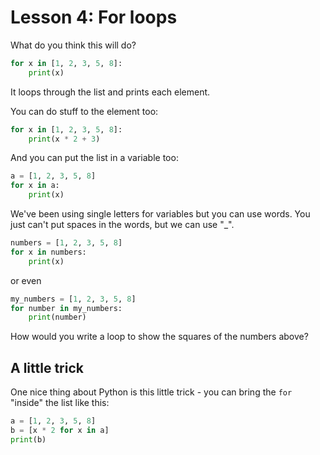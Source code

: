 # Lesson 4: For loops

What do you think this will do?

```python
for x in [1, 2, 3, 5, 8]:
    print(x)
```

It loops through the list and prints each element.

You can do stuff to the element too:

```python
for x in [1, 2, 3, 5, 8]:
    print(x * 2 + 3)
```

And you can put the list in a variable too:

```python
a = [1, 2, 3, 5, 8]
for x in a:
    print(x)
```

We've been using single letters for variables but you can use words.
You just can't put spaces in the words, but we can use "_".

```python
numbers = [1, 2, 3, 5, 8]
for x in numbers:
    print(x)
```

or even

```python
my_numbers = [1, 2, 3, 5, 8]
for number in my_numbers:
    print(number)
```

How would you write a loop to show the squares of the numbers above?

## A little trick

One nice thing about Python is this little trick - you can bring the `for`
"inside" the list like this:

```python
a = [1, 2, 3, 5, 8]
b = [x * 2 for x in a]
print(b)
```
